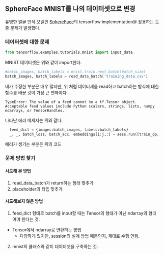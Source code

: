 

## SphereFace MNIST를 나의 데이터셋으로 변경
유명한 얼굴 인식 모델인 [SphereFace](https://github.com/YunYang1994/SphereFace)의 tensorflow implementation을 활용하는 도중 문제가 발생했다.

### 데이터셋에 대한 문제

```python
from tensorflow.examples.tutorials.mnist import input_data
```

MNIST 데이터셋은 위와 같이 import한다.

```python
#batch_images, batch_labels = mnist.train.next_batch(batch_size)
batch_images, batch_labels = read_data_batch('training_data.csv')
```

내가 수정한 부분은 매우 많지만, 위 처럼 데이터세을 read하고 batch하는 방식에 대한 함수를 바꾼 것이 가장 큰 변화이다.

```
TypeError: The value of a feed cannot be a tf.Tensor object. Acceptable feed values include Python scalars, strings, lists, numpy ndarrays, or TensorHandles.
```

나타난 에러 메세지는 위와 같다.

```python
  feed_dict = {images:batch_images, labels:batch_labels}
  _, _, batch_loss, batch_acc, embeddings[i:j,:] = sess.run([train_op, add_step_op, loss, accuracy, network.embeddings], feed_dict)
```

에러가 생기는 부분은 위의 코드

### 문제 방법 찾기
#### 시도해 본 방법
1. read_data_batch가 return하는 형태 맞추기
2. placeholder의 타입 맞추기

#### 시도해보지 않은 방법
1. feed_dict 형태로 batch를 input할 때는 Tensor의 형태가 아닌 ndarray의 형태여야 한다는 것.
  - Tensor에서 ndarray로 변환하는 방법
    -  다양하게 있지만, session의 설계 방법 때문인지, 제대로 수행 안됨.
2. mnist의 클래스와 같이 데이터셋을 구축하는 것.
